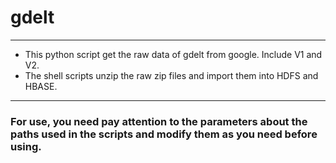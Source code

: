 # gdelt

* * *

* This python script get the raw data of gdelt from google. Include V1 and V2.
* The shell scripts unzip the raw zip files and import them into HDFS and HBASE.

* * *

### For use, you need pay attention to the parameters about the paths used in the scripts and modify them as you need before using.
